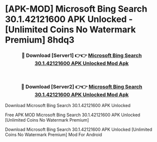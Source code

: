 # [APK-MOD] Microsoft Bing Search 30.1.42121600 APK Unlocked - [Unlimited Coins No Watermark Premium] 8hdq3



<div align="center">
<h3>🔴 Download [Server1] 👉👉 <a href="https://momento.my/?title=Microsoft_Bing_Search_30.1.42121600_APK_Unlocked">Microsoft Bing Search 30.1.42121600 APK Unlocked Mod Apk</a></h3><br>

<h3>🔴 Download [Server2] 👉👉 <a href="https://momento.my/?title=Microsoft_Bing_Search_30.1.42121600_APK_Unlocked">Microsoft Bing Search 30.1.42121600 APK Unlocked Mod Apk</a></h3>
</div>



Download Microsoft Bing Search 30.1.42121600 APK Unlocked 

Free APK MOD Microsoft Bing Search 30.1.42121600 APK Unlocked [Unlimited Coins No Watermark Premium]

Download Microsoft Bing Search 30.1.42121600 APK Unlocked [Unlimited Coins No Watermark Premium] Mod For Android
